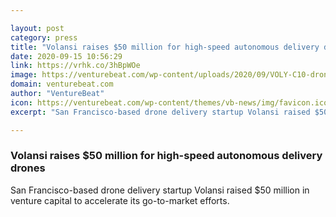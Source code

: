 ```yaml
---

layout: post
category: press
title: "Volansi raises $50 million for high-speed autonomous delivery drones"
date: 2020-09-15 10:56:29
link: https://vrhk.co/3hBpWOe
image: https://venturebeat.com/wp-content/uploads/2020/09/VOLY-C10-drone_Taking-Off-at-Construction-Site_Volansi_sm-scaled-1-e1599683443197.jpg?w=1200&strip=all
domain: venturebeat.com
author: "VentureBeat"
icon: https://venturebeat.com/wp-content/themes/vb-news/img/favicon.ico
excerpt: "San Francisco-based drone delivery startup Volansi raised $50 million in venture capital to accelerate its go-to-market efforts."

---
```


### Volansi raises $50 million for high-speed autonomous delivery drones

San Francisco-based drone delivery startup Volansi raised $50 million in venture capital to accelerate its go-to-market efforts.